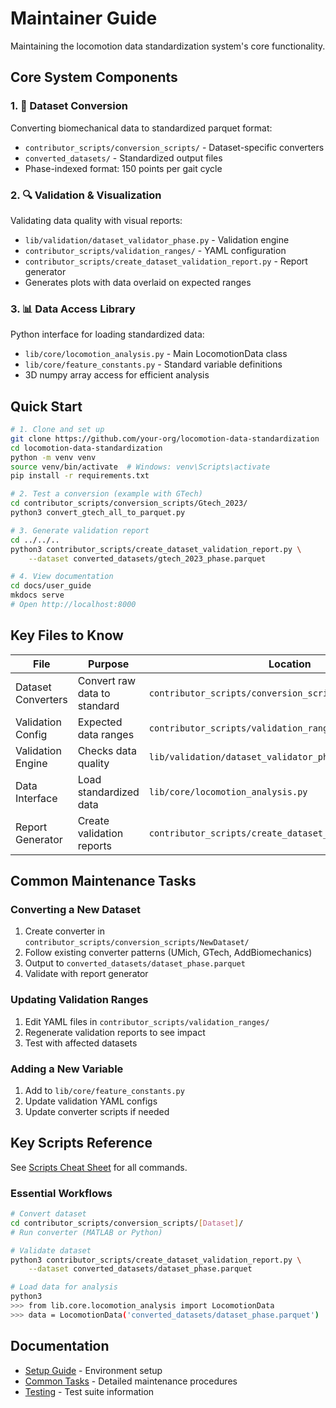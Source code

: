 # Maintainer Guide

Maintaining the locomotion data standardization system's core functionality.

## Core System Components

### 1. 🔄 **Dataset Conversion**
Converting biomechanical data to standardized parquet format:
- `contributor_scripts/conversion_scripts/` - Dataset-specific converters
- `converted_datasets/` - Standardized output files
- Phase-indexed format: 150 points per gait cycle

### 2. 🔍 **Validation & Visualization**
Validating data quality with visual reports:
- `lib/validation/dataset_validator_phase.py` - Validation engine
- `contributor_scripts/validation_ranges/` - YAML configuration
- `contributor_scripts/create_dataset_validation_report.py` - Report generator
- Generates plots with data overlaid on expected ranges

### 3. 📊 **Data Access Library**
Python interface for loading standardized data:
- `lib/core/locomotion_analysis.py` - Main LocomotionData class
- `lib/core/feature_constants.py` - Standard variable definitions
- 3D numpy array access for efficient analysis

## Quick Start

```bash
# 1. Clone and set up
git clone https://github.com/your-org/locomotion-data-standardization
cd locomotion-data-standardization
python -m venv venv
source venv/bin/activate  # Windows: venv\Scripts\activate
pip install -r requirements.txt

# 2. Test a conversion (example with GTech)
cd contributor_scripts/conversion_scripts/Gtech_2023/
python3 convert_gtech_all_to_parquet.py

# 3. Generate validation report
cd ../../..
python3 contributor_scripts/create_dataset_validation_report.py \
    --dataset converted_datasets/gtech_2023_phase.parquet

# 4. View documentation
cd docs/user_guide
mkdocs serve
# Open http://localhost:8000
```

## Key Files to Know

| File | Purpose | Location |
|------|---------|----------|
| Dataset Converters | Convert raw data to standard | `contributor_scripts/conversion_scripts/*/` |
| Validation Config | Expected data ranges | `contributor_scripts/validation_ranges/*.yaml` |
| Validation Engine | Checks data quality | `lib/validation/dataset_validator_phase.py` |
| Data Interface | Load standardized data | `lib/core/locomotion_analysis.py` |
| Report Generator | Create validation reports | `contributor_scripts/create_dataset_validation_report.py` |

## Common Maintenance Tasks

### Converting a New Dataset
1. Create converter in `contributor_scripts/conversion_scripts/NewDataset/`
2. Follow existing converter patterns (UMich, GTech, AddBiomechanics)
3. Output to `converted_datasets/dataset_phase.parquet`
4. Validate with report generator

### Updating Validation Ranges
1. Edit YAML files in `contributor_scripts/validation_ranges/`
2. Regenerate validation reports to see impact
3. Test with affected datasets

### Adding a New Variable
1. Add to `lib/core/feature_constants.py`
2. Update validation YAML configs
3. Update converter scripts if needed

## Key Scripts Reference

See [Scripts Cheat Sheet](../reference/scripts_cheatsheet.md) for all commands.

### Essential Workflows
```bash
# Convert dataset
cd contributor_scripts/conversion_scripts/[Dataset]/
# Run converter (MATLAB or Python)

# Validate dataset
python3 contributor_scripts/create_dataset_validation_report.py \
    --dataset converted_datasets/dataset_phase.parquet

# Load data for analysis
python3
>>> from lib.core.locomotion_analysis import LocomotionData
>>> data = LocomotionData('converted_datasets/dataset_phase.parquet')
```

## Documentation

- [Setup Guide](setup.md) - Environment setup
- [Common Tasks](tasks.md) - Detailed maintenance procedures
- [Testing](testing.md) - Test suite information